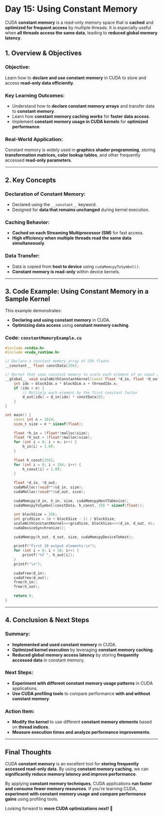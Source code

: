 # Day 15: Using Constant Memory

CUDA **constant memory** is a read-only memory space that is **cached** and **optimized for frequent access** by multiple threads. It is especially useful when **all threads access the same data**, leading to **reduced global memory latency**.

## 1. Overview & Objectives

### **Objective:**
Learn how to **declare and use constant memory** in CUDA to store and access **read-only data efficiently**.

### **Key Learning Outcomes:**
- Understand how to **declare constant memory arrays** and transfer data to **constant memory**.
- Learn how **constant memory caching works** for **faster data access**.
- Implement **constant memory usage in CUDA kernels** for **optimized performance**.

### **Real-World Application:**
Constant memory is widely used in **graphics shader programming**, storing **transformation matrices, color lookup tables**, and other frequently accessed **read-only parameters**.

---

## 2. Key Concepts

### **Declaration of Constant Memory:**
- Declared using the `__constant__` keyword.
- Designed for **data that remains unchanged** during kernel execution.

### **Caching Behavior:**
- **Cached on each Streaming Multiprocessor (SM)** for fast access.
- **High efficiency when multiple threads read the same data simultaneously**.

### **Data Transfer:**
- Data is copied from **host to device** using `cudaMemcpyToSymbol()`.
- **Constant memory is read-only** within device kernels.

---

## 3. Code Example: Using Constant Memory in a Sample Kernel

This example demonstrates:
- **Declaring and using constant memory** in CUDA.
- **Optimizing data access** using **constant memory caching**.

### **Code: `constantMemoryExample.cu`**

```cpp
#include <stdio.h>
#include <cuda_runtime.h>

// Declare a constant memory array of 256 floats
__constant__ float constData[256];

// Kernel that uses constant memory to scale each element of an input array
__global__ void scaleWithConstantKernel(const float *d_in, float *d_out, int n) {
    int idx = blockIdx.x * blockDim.x + threadIdx.x;
    if (idx < n) {
        // Multiply each element by the first constant factor
        d_out[idx] = d_in[idx] * constData[0];
    }
}

int main() {
    const int n = 1024;
    size_t size = n * sizeof(float);
    
    float *h_in = (float*)malloc(size);
    float *h_out = (float*)malloc(size);
    for (int i = 0; i < n; i++) {
        h_in[i] = 1.0f;
    }
    
    float h_const[256];
    for (int i = 0; i < 256; i++) {
        h_const[i] = 2.0f;
    }
    
    float *d_in, *d_out;
    cudaMalloc((void**)&d_in, size);
    cudaMalloc((void**)&d_out, size);
    
    cudaMemcpy(d_in, h_in, size, cudaMemcpyHostToDevice);
    cudaMemcpyToSymbol(constData, h_const, 256 * sizeof(float));
    
    int blockSize = 256;
    int gridSize = (n + blockSize - 1) / blockSize;
    scaleWithConstantKernel<<<gridSize, blockSize>>>(d_in, d_out, n);
    cudaDeviceSynchronize();
    
    cudaMemcpy(h_out, d_out, size, cudaMemcpyDeviceToHost);
    
    printf("First 10 output elements:\n");
    for (int i = 0; i < 10; i++) {
        printf("%f ", h_out[i]);
    }
    printf("\n");
    
    cudaFree(d_in);
    cudaFree(d_out);
    free(h_in);
    free(h_out);
    
    return 0;
}
```

---

## 4. Conclusion & Next Steps

### **Summary:**
- **Implemented and used constant memory** in CUDA.
- **Optimized kernel execution** by leveraging **constant memory caching**.
- **Reduced global memory access latency** by storing **frequently accessed data** in constant memory.

### **Next Steps:**
- **Experiment with different constant memory usage patterns** in CUDA applications.
- **Use CUDA profiling tools** to compare performance **with and without constant memory**.

### **Action Item:**
- **Modify the kernel** to use different **constant memory elements** based on **thread indices**.
- **Measure execution times and analyze performance improvements**.

---

## Final Thoughts

CUDA **constant memory** is an excellent tool for **storing frequently accessed read-only data**. By using **constant memory caching**, we can **significantly reduce memory latency and improve performance**.

By applying **constant memory techniques**, CUDA applications **run faster and consume fewer memory resources**. If you're learning CUDA, **experiment with constant memory usage and compare performance gains** using profiling tools.

Looking forward to **more CUDA optimizations next! 🚀**